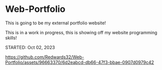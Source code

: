 # Web-Portfolio

This is going to be my external portfolio website!

This is in a work in progress, this is showing off my website programming skills!

STARTED: Oct 02, 2023



https://github.com/Redwards32/Web-Portfolio/assets/96663370/6d2eabcd-db66-47f3-bbae-0907d0979c42

